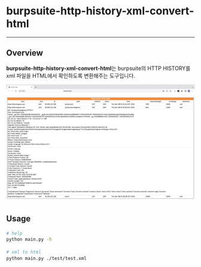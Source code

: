 # burpsuite-http-history-xml-convert-html

---

## Overview
**burpsuite-http-history-xml-convert-html**는 burpsuite의 HTTP HISTORY를 xml 파일을 HTML에서 확인하도록 변환해주는 도구입니다.

![Test Result](./img/test_result.png)

## Usage
```bash
# help
python main.py -h

# xml to html
python main.py ./test/test.xml
```